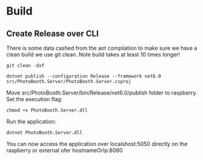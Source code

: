 # Build

## Create Release over CLI

There is some data cashed from the aot compilation to make sure we have a clean build we use git clean.
Note build takes at least 10 times longer!

```
git clean -dxf

dotnet publish --configuration Release --framework net6.0 src/PhotoBooth.Server/PhotoBooth.Server.csproj
```

Move src/PhotoBooth.Server/bin/Release/net6.0/publish folder to raspberry.
Set the execution flag:

```
chmod +x PhotoBooth.Server.dll
```

Run the application:

```
dotnet PhotoBooth.Server.dll
```

You can now access the application over localshost:5050 directly on the raspberry or external ofer hostnameOrIp:8080